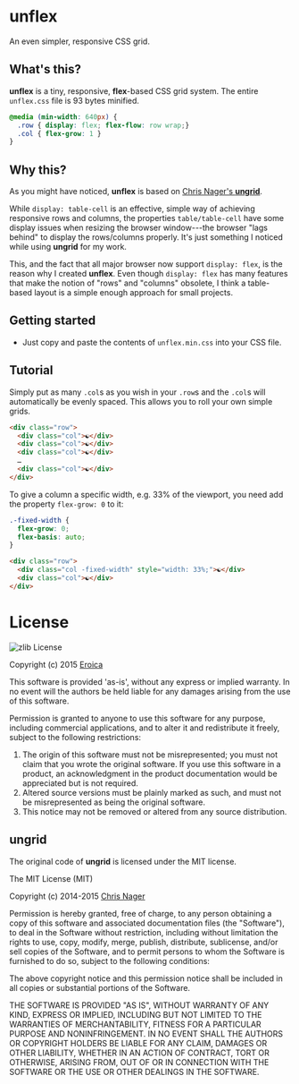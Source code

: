 # unflex

An even simpler, responsive CSS grid.


## What's this?

__unflex__ is a tiny, responsive, **flex**-based CSS grid system.
The entire `unflex.css` file is 93 bytes minified.


```css
@media (min-width: 640px) {
  .row { display: flex; flex-flow: row wrap;}
  .col { flex-grow: 1 }
}
```

## Why this?

As you might have noticed, __unflex__ is based on
[Chris Nager's __ungrid__](https://github.com/chrisnager/ungrid).

While `display: table-cell` is an effective, simple way of achieving
responsive rows and columns, the properties `table/table-cell` have some
display issues when resizing the browser window---the browser
"lags behind" to display the rows/columns properly. It's just something
I noticed while using __ungrid__ for my work.

This, and the fact that all major browser now support `display: flex`,
is the reason why I created __unflex__. Even though `display: flex` has
many features that make the notion of "rows" and "columns" obsolete,
I think a table-based layout is a simple enough approach for small
projects.


## Getting started

- Just copy and paste the contents of `unflex.min.css` into your CSS file.

## Tutorial

Simply put as many `.col`s as you wish in your `.row`s and the `.col`s
will automatically be evenly spaced. This allows you to roll your own
simple grids.

```html
<div class="row">
  <div class="col">☯</div>
  <div class="col">☯</div>
  <div class="col">☯</div>
  …
  <div class="col">☯</div>
</div>
```

To give a column a specific width, e.g. 33% of the viewport, you need
add the property `flex-grow: 0` to it:

```css
.-fixed-width {
  flex-grow: 0;
  flex-basis: auto;
}
````

```html
<div class="row">
  <div class="col -fixed-width" style="width: 33%;">☯</div>
  <div class="col">☯</div>
</div>
```

# License

![zlib License](https://img.shields.io/badge/license-zlib-blue.svg)

Copyright (c) 2015 [Eroica](https://github.com/Eroica)

This software is provided 'as-is', without any express or implied
warranty. In no event will the authors be held liable for any damages
arising from the use of this software.

Permission is granted to anyone to use this software for any purpose,
including commercial applications, and to alter it and redistribute it
freely, subject to the following restrictions:

1.	The origin of this software must not be misrepresented; you must
	not claim that you wrote the original software. If you use this
	software in a product, an acknowledgment in the product
	documentation would be appreciated but is not required.
2.	Altered source versions must be plainly marked as such, and must
	not be misrepresented as being the original software.
3.	This notice may not be removed or altered from any source
	distribution.

## ungrid

The original code of __ungrid__ is licensed under the MIT license.

The MIT License (MIT)

Copyright (c) 2014-2015 [Chris Nager](//twitter.com/chrisnager)

Permission is hereby granted, free of charge, to any person obtaining a copy of
this software and associated documentation files (the "Software"), to deal in
the Software without restriction, including without limitation the rights to
use, copy, modify, merge, publish, distribute, sublicense, and/or sell copies of
the Software, and to permit persons to whom the Software is furnished to do so,
subject to the following conditions:

The above copyright notice and this permission notice shall be included in all
copies or substantial portions of the Software.

THE SOFTWARE IS PROVIDED "AS IS", WITHOUT WARRANTY OF ANY KIND, EXPRESS OR
IMPLIED, INCLUDING BUT NOT LIMITED TO THE WARRANTIES OF MERCHANTABILITY, FITNESS
FOR A PARTICULAR PURPOSE AND NONINFRINGEMENT. IN NO EVENT SHALL THE AUTHORS OR
COPYRIGHT HOLDERS BE LIABLE FOR ANY CLAIM, DAMAGES OR OTHER LIABILITY, WHETHER
IN AN ACTION OF CONTRACT, TORT OR OTHERWISE, ARISING FROM, OUT OF OR IN
CONNECTION WITH THE SOFTWARE OR THE USE OR OTHER DEALINGS IN THE SOFTWARE.
